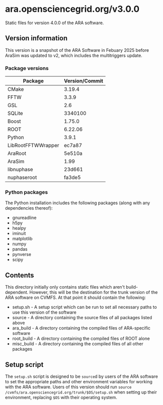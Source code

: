# ara.opensciencegrid.org/v3.0.0

Static files for version 4.0.0 of the ARA software.

## Version information

This version is a snapshot of the ARA Software in Febuary 2025 before AraSim was 
updated to v2, which includes the multitriggers update. 

### Package versions

| Package            | Version/Commit   |
| ------------------ | ---------------- |
| CMake              | 3.19.4           |
| FFTW               | 3.3.9            |
| GSL                | 2.6              |
| SQLite             | 3340100          |
| Boost              | 1.75.0           |
| ROOT               | 6.22.06          |
| Python             | 3.9.1            |
| LibRootFFTWWrapper | ec7a87           |
| AraRoot            | 5e510a           |
| AraSim             | 1.99             |
| libnuphase         | 23d661           |
| nuphaseroot        | fa3de5           |

### Python packages

The Python installation includes the following packages (along with any dependencies thereof):
- gnureadline
- h5py
- healpy
- iminuit
- matplotlib
- numpy
- pandas
- pynverse
- scipy

## Contents

This directory initially only contains static files which aren't build-dependent. However, this will be the destination for the trunk version of the ARA software on CVMFS. At that point it should contain the following:

* setup.sh - A setup script which can be run to set all necessary paths to use this version of the software
* source - A directory containing the source files of all packages listed above
* ara\_build - A directory containing the compiled files of ARA-specific software
* root\_build - A directory containing the compiled files of ROOT alone
* misc\_build - A directory containing the compiled files of all other packages

## Setup script

The `setup.sh` script is designed to be `source`d by users of the ARA software to set the appropriate paths and other environment variables for working with the ARA software. Users of this version should run `source /cvmfs/ara.opensciencegrid.org/trunk/$OS/setup.sh` when setting up their environment, replacing `$OS` with their operating system.
